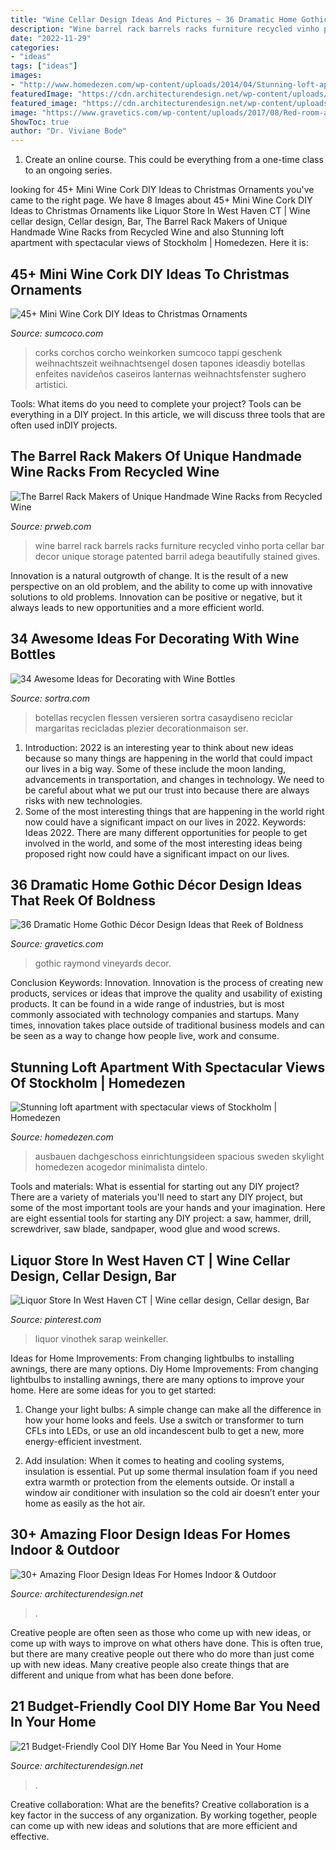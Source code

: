 ```yaml
---
title: "Wine Cellar Design Ideas And Pictures ~ 36 Dramatic Home Gothic Décor Design Ideas That Reek Of Boldness"
description: "Wine barrel rack barrels racks furniture recycled vinho porta cellar bar decor unique storage patented barril adega beautifully stained gives"
date: "2022-11-29"
categories:
- "ideas"
tags: ["ideas"]
images:
- "http://www.homedezen.com/wp-content/uploads/2014/04/Stunning-loft-apartment-with-spectacular-views-of-Stockholm-07.jpg"
featuredImage: "https://cdn.architecturendesign.net/wp-content/uploads/2015/04/AD-DIY-Home-Bar-4.jpg"
featured_image: "https://cdn.architecturendesign.net/wp-content/uploads/2015/04/AD-DIY-Home-Bar-4.jpg"
image: "https://www.gravetics.com/wp-content/uploads/2017/08/Red-room-at-Raymond-Vineyards.jpg"
ShowToc: true
author: "Dr. Viviane Bode"
---
```



1. Create an online course. This could be everything from a one-time class to an ongoing series.

	

		
looking for 45+ Mini Wine Cork DIY Ideas to Christmas Ornaments you've came to the right page. We have 8 Images about 45+ Mini Wine Cork DIY Ideas to Christmas Ornaments like Liquor Store In West Haven CT | Wine cellar design, Cellar design, Bar, The Barrel Rack Makers of Unique Handmade Wine Racks from Recycled Wine and also Stunning loft apartment with spectacular views of Stockholm | Homedezen. Here it is:
		
    
## 45+ Mini Wine Cork DIY Ideas To Christmas Ornaments

<img loading=lazy src="https://www.sumcoco.com/wp-content/uploads/2018/12/Mini-Wine-Cork-Christmas-Decoration11.jpg" onerror="this.onerror=null;this.src='https://tse4.mm.bing.net/th?id=OIP.9whQIqxY4XwklbU6Go6_ygHaO6&amp;pid=15.1';" alt="45+ Mini Wine Cork DIY Ideas to Christmas Ornaments">

_Source: sumcoco.com_

>corks corchos corcho weinkorken sumcoco tappi geschenk weihnachtszeit weihnachtsengel dosen tapones ideasdiy botellas enfeites navideños caseiros lanternas weihnachtsfenster sughero artistici. 

	

Tools: What items do you need to complete your project?
Tools can be everything in a DIY project. In this article, we will discuss three tools that are often used inDIY projects.

    
## The Barrel Rack Makers Of Unique Handmade Wine Racks From Recycled Wine

<img loading=lazy src="http://ww1.prweb.com/prfiles/2014/10/01/12218705/3StackPRWeb.jpg" onerror="this.onerror=null;this.src='https://tse4.mm.bing.net/th?id=OIP.zcC3_tVm9JBjJw0Pa09_7gHaLH&amp;pid=15.1';" alt="The Barrel Rack Makers of Unique Handmade Wine Racks from Recycled Wine">

_Source: prweb.com_

>wine barrel rack barrels racks furniture recycled vinho porta cellar bar decor unique storage patented barril adega beautifully stained gives. 

	

Innovation is a natural outgrowth of change. It is the result of a new perspective on an old problem, and the ability to come up with innovative solutions to old problems. Innovation can be positive or negative, but it always leads to new opportunities and a more efficient world.

    
## 34 Awesome Ideas For Decorating With Wine Bottles

<img loading=lazy src="https://www.sortra.com/wp-content/uploads/2014/08/wine-bottle-decoration01.jpg" onerror="this.onerror=null;this.src='https://tse4.mm.bing.net/th?id=OIP.8rfDceGRHog-DePydJCQawHaJ6&amp;pid=15.1';" alt="34 Awesome Ideas for Decorating with Wine Bottles">

_Source: sortra.com_

>botellas recyclen flessen versieren sortra casaydiseno reciclar margaritas recicladas plezier decorationmaison ser. 

	

1) Introduction: 2022 is an interesting year to think about new ideas because so many things are happening in the world that could impact our lives in a big way. Some of these include the moon landing, advancements in transportation, and changes in technology. We need to be careful about what we put our trust into because there are always risks with new technologies.
2) Some of the most interesting things that are happening in the world right now could have a significant impact on our lives in 2022. Keywords: Ideas 2022. There are many different opportunities for people to get involved in the world, and some of the most interesting ideas being proposed right now could have a significant impact on our lives.

    
## 36 Dramatic Home Gothic Décor Design Ideas That Reek Of Boldness

<img loading=lazy src="https://www.gravetics.com/wp-content/uploads/2017/08/Red-room-at-Raymond-Vineyards.jpg" onerror="this.onerror=null;this.src='https://tse2.mm.bing.net/th?id=OIP.JFaA7---IP9J2Vca7TUISwHaE7&amp;pid=15.1';" alt="36 Dramatic Home Gothic Décor Design Ideas that Reek of Boldness">

_Source: gravetics.com_

>gothic raymond vineyards decor. 

	

Conclusion
Keywords: Innovation.
Innovation is the process of creating new products, services or ideas that improve the quality and usability of existing products. It can be found in a wide range of industries, but is most commonly associated with technology companies and startups. Many times, innovation takes place outside of traditional business models and can be seen as a way to change how people live, work and consume.

    
## Stunning Loft Apartment With Spectacular Views Of Stockholm | Homedezen

<img loading=lazy src="http://www.homedezen.com/wp-content/uploads/2014/04/Stunning-loft-apartment-with-spectacular-views-of-Stockholm-07.jpg" onerror="this.onerror=null;this.src='https://tse4.mm.bing.net/th?id=OIP.d_K9FTRXYa9G--SDw6AmFAHaE7&amp;pid=15.1';" alt="Stunning loft apartment with spectacular views of Stockholm | Homedezen">

_Source: homedezen.com_

>ausbauen dachgeschoss einrichtungsideen spacious sweden skylight homedezen acogedor minimalista dintelo. 

	

Tools and materials: What is essential for starting out any DIY project?
There are a variety of materials you'll need to start any DIY project, but some of the most important tools are your hands and your imagination. Here are eight essential tools for starting any DIY project: a saw, hammer, drill, screwdriver, saw blade, sandpaper, wood glue and wood screws.

    
## Liquor Store In West Haven CT | Wine Cellar Design, Cellar Design, Bar

<img loading=lazy src="https://i.pinimg.com/736x/0f/cd/17/0fcd179b5b014f1c0c3924ea991d19d9.jpg" onerror="this.onerror=null;this.src='https://tse2.mm.bing.net/th?id=OIP.6_fww0XNGoDWZAfdxWvXdAAAAA&amp;pid=15.1';" alt="Liquor Store In West Haven CT | Wine cellar design, Cellar design, Bar">

_Source: pinterest.com_

>liquor vinothek sarap weinkeller. 

	

Ideas for Home Improvements: From changing lightbulbs to installing awnings, there are many options.
Diy Home Improvements: From changing lightbulbs to installing awnings, there are many options to improve your home. Here are some ideas for you to get started: 
1. Change your light bulbs: A simple change can make all the difference in how your home looks and feels. Use a switch or transformer to turn CFLs into LEDs, or use an old incandescent bulb to get a new, more energy-efficient investment. 

2. Add insulation: When it comes to heating and cooling systems, insulation is essential. Put up some thermal insulation foam if you need extra warmth or protection from the elements outside. Or install a window air conditioner with insulation so the cold air doesn’t enter your home as easily as the hot air. 


    
## 30+ Amazing Floor Design Ideas For Homes Indoor &amp; Outdoor

<img loading=lazy src="https://cdn.architecturendesign.net/wp-content/uploads/2015/08/AD-Indoor-Outdoor-Floor-Design-Ideas-21.jpg" onerror="this.onerror=null;this.src='https://tse4.mm.bing.net/th?id=OIP.K8DN2tCv0pbdZ-JeeS_u-gHaLH&amp;pid=15.1';" alt="30+ Amazing Floor Design Ideas For Homes Indoor &amp; Outdoor">

_Source: architecturendesign.net_

>. 

	

Creative people are often seen as those who come up with new ideas, or come up with ways to improve on what others have done. This is often true, but there are many creative people out there who do more than just come up with new ideas. Many creative people also create things that are different and unique from what has been done before.

    
## 21 Budget-Friendly Cool DIY Home Bar You Need In Your Home

<img loading=lazy src="https://cdn.architecturendesign.net/wp-content/uploads/2015/04/AD-DIY-Home-Bar-4.jpg" onerror="this.onerror=null;this.src='https://tse1.mm.bing.net/th?id=OIP.I6pjlEuICwBOugWXdpoFtQHaJ4&amp;pid=15.1';" alt="21 Budget-Friendly Cool DIY Home Bar You Need in Your Home">

_Source: architecturendesign.net_

>. 

	

Creative collaboration: What are the benefits?
Creative collaboration is a key factor in the success of any organization. By working together, people can come up with new ideas and solutions that are more efficient and effective.

